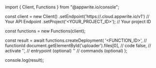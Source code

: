import { Client, Functions } from "@appwrite.io/console";

const client = new Client()
    .setEndpoint('https://<REGION>.cloud.appwrite.io/v1') // Your API Endpoint
    .setProject('<YOUR_PROJECT_ID>'); // Your project ID

const functions = new Functions(client);

const result = await functions.createDeployment(
    '<FUNCTION_ID>', // functionId
    document.getElementById('uploader').files[0], // code
    false, // activate
    '<ENTRYPOINT>', // entrypoint (optional)
    '<COMMANDS>' // commands (optional)
);

console.log(result);
